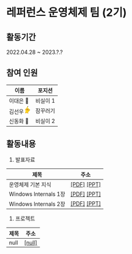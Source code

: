 # 레퍼런스 운영체제 팀 (2기)

## 활동기간
2022.04.28 ~ 2023.?.?

## 참여 인원   
| 이름 | 포지션 |
| ------ | ------ |
| 이대은 🐧 | 비실이 1 |
| 김선우 <img src = "https://raw.githubusercontent.com/2daeeun/cse_club/main/pikachu.png"/>| 잠꾸러기 |
| 신동화 🍺 | 비실이 2 |

## 활동내용   

1. 발표자료

| 제목 | 주소 |
| ------ | ------ |
| 운영체제 기본 지식 |[[PDF]](https://raw.githubusercontent.com/2daeeun/cse_club/main/OS발표.pdf) [[PPT]](https://raw.githubusercontent.com/2daeeun/cse_club/main/OS발표1.pptx)|
| Windows Internals 1장 |[[PDF]](url) [[PPT]](url)|
| Windows Internals 2장 |[[PDF]](url) [[PPT]](url)|
1. 프로젝트

| 제목 | 주소 |
| ------ | ------ |
| null |[[null]](url)|
